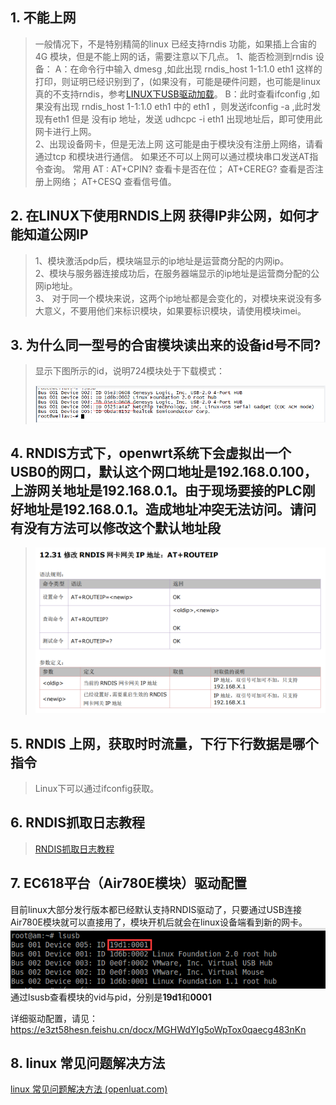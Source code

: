 ## 1. 不能上网
>一般情况下，不是特别精简的linux 已经支持rndis 功能，如果插上合宙的4G 模块，但是不能上网的话，需要注意以下几点。
>1、能否检测到rndis 设备：
>A：在命令行中输入 dmesg ,如此出现  rndis_host 1-1:1.0 eth1 这样的打印，则证明已经识别到了，(如果没有，可能是硬件问题，也可能是linux 真的不支持rndis，参考[LINUX下USB驱动加载](https://doc.openluat.com/wiki/21?wiki_page_id=2501 "LINUX下USB驱动加载")。
>B：此时查看ifconfig ,如果没有出现    rndis_host 1-1:1.0 eth1 中的 eth1 ，则发送ifconfig -a ,此时发现有eth1 但是 没有ip 地址，发送 udhcpc -i eth1  出现地址后，即可使用此网卡进行上网。<br>
>2、出现设备网卡，但是无法上网
>这可能是由于模块没有注册上网络，请看通过tcp 和模块进行通信。
>如果还不可以上网可以通过模块串口发送AT指令查询。
>常用 AT :
>AT+CPIN? 查看卡是否在位；
>AT+CEREG? 查看是否注册上网络；
>AT+CESQ 查看信号值。

## 2. 在LINUX下使用RNDIS上网 获得IP非公网，如何才能知道公网IP
> 1、模块激活pdp后，模块端显示的ip地址是运营商分配的内网ip。<br>
> 2、模块与服务器连接成功后，在服务器端显示的ip地址是运营商分配的公网ip地址。<br>
> 3、 对于同一个模块来说，这两个ip地址都是会变化的，对模块来说没有多大意义，不要用他们来标识模块，如果要标识模块，请使用模块imei。

## 3. 为什么同一型号的合宙模块读出来的设备id号不同?
>显示下图所示的id，说明724模块处于下载模式：
>
>![](../../image/常见问题/RNDIS问题/20220725113654864_image.png)

## 4. RNDIS方式下，openwrt系统下会虚拟出一个USB0的网口，默认这个网口地址是192.168.0.100，上游网关地址是192.168.0.1。由于现场要接的PLC刚好地址是192.168.0.1。造成地址冲突无法访问。请问有没有方法可以修改这个默认地址段
>![](../../image/常见问题/RNDIS问题/20220725113737300_image.png)

## 5. RNDIS 上网，获取时时流量，下行下行数据是哪个指令
>Linux下可以通过ifconfig获取。

## 6. RNDIS抓取日志教程
>[RNDIS抓取日志教程](https://doc.openluat.com/wiki/21?wiki_page_id=2016 "RNDIS抓取日志教程")

## 7. EC618平台（Air780E模块）驱动配置

目前linux大部分发行版本都已经默认支持RNDIS驱动了，只要通过USB连接Air780E模块就可以直接用了，模块开机后就会在linux设备端看到新的网卡。
![](../../image/常见问题/RNDIS问题/20220906142444350_image.png)
通过lsusb查看模块的vid与pid，分别是**19d1**和**0001**

详细驱动配置，请见：https://e3zt58hesn.feishu.cn/docx/MGHWdYIg5oWpTox0qaecg483nKn

## 8. linux 常见问题解决方法

[linux 常见问题解决方法 (openluat.com)](https://doc.openluat.com/article/1850/0)
